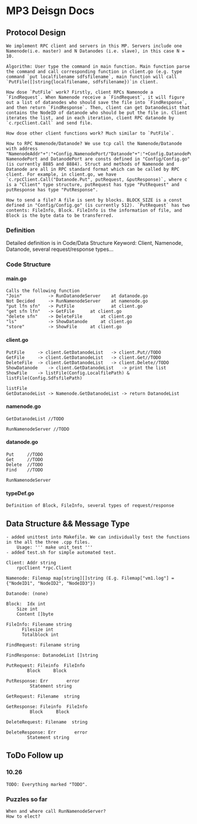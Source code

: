 # MP3 Deisgn Docs


## Protocol Design 
```
We implement RPC client and servers in this MP. Servers include one Namenode(i.e. master) and N Datanodes (i.e. slave), in this case N = 10. 

Algorithm: User type the command in main function. Main function parse the command and call corresponding function in client.go (e.g. type command `put localfilename sdfsfilename`, main function will call `PutFile([]string{localfilename, sdfsfilename})`in client. 

How dose `PutFile` work? Firstly, client RPCs Namenode a `FindRequest`. When Namenode receive a `FindRequest`, it will figure out a list of datanodes who should save the file into `FindResponse`, and then return `FindResponse`. Then, client can get DatanodeList that contains the NodeID of datanode who should be put the file in. Client iterates the list, and in each iteration, client RPC datanode by `c.rpcClient.Call` and send file.

How dose other client functions work? Much similar to `PutFile`.

How to RPC Namenode/Datanode? We use tcp call the Namenode/Datanode with address "NamenodeAddr"+":"+Config.NamenodePort/"Datanode"+":"+Config.DatanodePort. NamenodePort and DatanodePort are consts defined in "Config/Config.go" (is currently 8885 and 8884). Struct and methods of Namenode and Datanode are all in RPC standard format which can be called by RPC client. For example, in client.go, we have `c.rpcClient.Call("Datanode.Put", putRequest, &putResponse)`, where c is a "Client" type structure, putRequest has type "PutRequest" and putResponse has type "PutResponse".

How to send a file? A file is sent by blocks. BLOCK_SIZE is a const defined in "Config/Config.go" (is currently 512). `PutRequest` has two contents: FileInfo, Block. FileInfo is the information of file, and Block is the byte data to be transferred.
```

### Definition
Detailed definition is in Code/Data Structure
Keyword: Client, Namenode, Datanode, several request/response types...

### Code Structure

#### main.go
```
Calls the following function
"Join"          -> RunDatanodeServer    at datanode.go
Not Decided     -> RunNamenodeServer    at namenode.go
"put lfn sfn"   -> PutFile              at client.go
"get sfn lfn"   -> GetFile		at client.go
"delete sfn"    -> DeleteFile		at client.go
"ls"            -> ShowDatanode 	at client.go
"store"         -> ShowFile		at client.go
```

#### client.go
```
PutFile		-> client.GetDatanodeList	-> client.Put//TODO
GetFile		-> client.GetDatanodeList	-> client.Get//TODO
DeleteFile	-> client.GetDatanodeList	-> client.Delete//TODO
ShowDatanode	-> client.GetDatanodeList 	-> print the list
ShowFile	-> listFile(Config.LocalfilePath) & listFile(Config.SdfsfilePath)

listFile
GetDatanodeList -> Namenode.GetDatanodeList	-> return DatanodeList
```

#### namenode.go
```
GetDatanodeList //TODO

RunNamenodeServer //TODO
```
#### datanode.go
```
Put 	//TODO
Get 	//TODO
Delete	//TODO
Find	//TODO

RunNamenodeServer
```
#### typeDef.go
```
Definition of Block, FileInfo, several types of request/response
```

## Data Structure && Message Type
    - added unittest into Makefile. We can individually test the functions in the all the three .cpp files. 
        Usage: ''' make unit_test '''
    - added test.sh for simple automated test.
```
Client: Addr string
	rpcClient *rpc.Client

Namenode: Filemap map[string][]string (E.g. Filemap["vm1.log"] = {"NodeID1", "NodeID2", "NodeID3"})

Datanode: (none)

Block: 	Idx int
	Size int
	Content []byte

FileInfo: Filename string
	  Filesize int
	  Totalblock int

FindRequest: Filename string

FindResponse: DatanodeList []string

PutRequest: Fileinfo  FileInfo
	    Block     Block

PutResponse: Err       error
	     Statement string

GetRequest: Filename  string

GetResponse: Fileinfo  FileInfo
	     Block     Block

DeleteRequest: Filename  string

DeleteResponse: Err       error
		Statement string
```



## ToDo Follow up

### 10.26
```
TODO: Everything marked "TODO".
```


### Puzzles so far

```
When and where call RunNamenodeServer?
How to elect?

```
